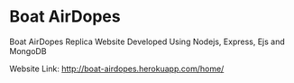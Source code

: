 # Boat AirDopes
Boat AirDopes Replica Website Developed Using Nodejs, Express, Ejs and MongoDB

Website Link:
http://boat-airdopes.herokuapp.com/home/
